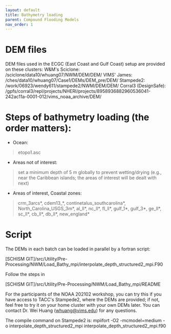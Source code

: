 ```yaml
---
layout: default
title: Bathymetry loading
parent: Compound Flooding Models
nav_order: 1
---
```


# DEM files
DEM files used in the ECGC (East Coast and Gulf Coast) setup are provided on these clusters:
W&M's Sciclone: /sciclone/data10/whuang07/NWM/DEM/DEM/
VIMS' James: /ches/data10/whuang07/Case1/DEMs/DEM_pre/DEM/
Stampede2: /work/06923/wendy611/stampede2/NWM/DEM/DEM/
Corral3 (DesignSafe): /gpfs/corral3/repl/projects/NHERI/projects/8958936882960536041-242ac11a-0001-012/vims_noaa_archive/DEM/

# Steps of bathymetry loading (the order matters):
- Ocean:
> etopo1.asc
- Areas not of interest:
> set a minimum depth of 5 m globally to prevent wetting/drying (e.g., near the Caribbean islands; the areas of interest will be dealt with next)
- Areas of interest, Coastal zones:
> crm_3arcs\*, cdem13_\*, continetalus_southcarolina\*, North_Carolina_USGS_3m\*, al_ll\*, nc_ll\*, fl_ll\*, gulf_1\*, gulf_3\*, ge_ll\*, sc_ll\*, cb_ll\*, db_ll\*, new_england\*

# Script
The DEMs in each batch can be loaded in parallel by a fortran script:

[SCHISM GIT]/src/Utility/Pre-Processing/NWM/Load_Bathy_mpi/interpolate_depth_structured2_mpi.F90

Follow the steps in

[SCHISM GIT]/src/Utility/Pre-Processing/NWM/Load_Bathy_mpi/README

For the participants of the NOAA 202102 workshop, you can try this if you have access to TACC's Stampede2, where the DEMs are provided; if not, feel free to try it on your home cluster with your own DEMs later. You can contact Dr. Wei Huang (whuang@vims.edu) for any questions.

The compile command on Stampede2 is: mpiifort -O2 -mcmodel=medium -o interpolate_depth_structured2_mpi interpolate_depth_structured2_mpi.f90
